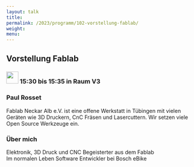 ```yaml
---
layout: talk
title:
permalink: /2023/programm/102-vorstellung-fablab/
weight:
menu:
---
```

## Vorstellung Fablab

### <img height = "32" src="../../../images/lightning.svg"> 15:30 bis 15:35 in Raum V3

### Paul Rosset

Fablab Neckar Alb e.V. ist eine offene Werkstatt in Tübingen mit vielen Geräten wie 3D Druckern, CnC Fräsen und Lasercuttern. Wir setzen viele Open Source Werkzeuge ein.

### Über mich

Elektronik, 3D Druck und CNC Begeisterter aus dem Fablab  
Im normalen Leben Software Entwickler bei Bosch eBike

